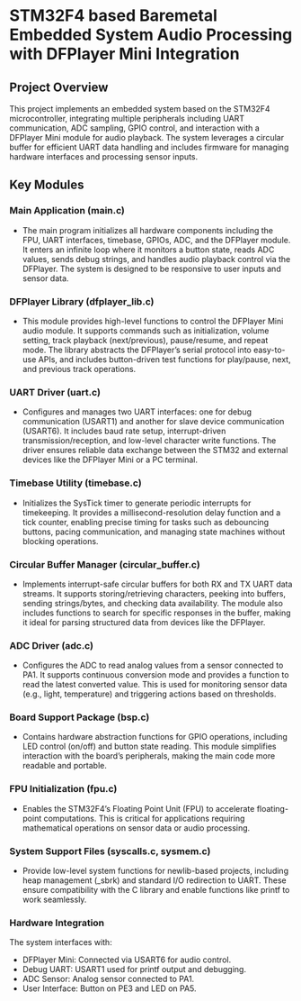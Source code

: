 # STM32F4 based Baremetal Embedded System Audio Processing with DFPlayer Mini Integration

## Project Overview
This project implements an embedded system based on the STM32F4 microcontroller, integrating multiple peripherals including UART communication, ADC sampling, GPIO control, and interaction with a DFPlayer Mini module for audio playback. 
The system leverages a circular buffer for efficient UART data handling and includes firmware for managing hardware interfaces and processing sensor inputs.

## Key Modules

### Main Application (main.c)
- The main program initializes all hardware components including the FPU, UART interfaces, timebase, GPIOs, ADC, and the DFPlayer module. It enters an infinite loop where it monitors a button state, reads ADC values, sends debug strings, and handles audio playback control via the DFPlayer. The system is designed to be responsive to user inputs and sensor data.

### DFPlayer Library (dfplayer_lib.c)
- This module provides high-level functions to control the DFPlayer Mini audio module. It supports commands such as initialization, volume setting, track playback (next/previous), pause/resume, and repeat mode. The library abstracts the DFPlayer’s serial protocol into easy-to-use APIs, and includes button-driven test functions for play/pause, next, and previous track operations.

### UART Driver (uart.c)
- Configures and manages two UART interfaces: one for debug communication (USART1) and another for slave device communication (USART6). It includes baud rate setup, interrupt-driven transmission/reception, and low-level character write functions. The driver ensures reliable data exchange between the STM32 and external devices like the DFPlayer Mini or a PC terminal.

### Timebase Utility (timebase.c)
- Initializes the SysTick timer to generate periodic interrupts for timekeeping. It provides a millisecond-resolution delay function and a tick counter, enabling precise timing for tasks such as debouncing buttons, pacing communication, and managing state machines without blocking operations.

### Circular Buffer Manager (circular_buffer.c)
- Implements interrupt-safe circular buffers for both RX and TX UART data streams. It supports storing/retrieving characters, peeking into buffers, sending strings/bytes, and checking data availability. The module also includes functions to search for specific responses in the buffer, making it ideal for parsing structured data from devices like the DFPlayer.

### ADC Driver (adc.c)
- Configures the ADC to read analog values from a sensor connected to PA1. It supports continuous conversion mode and provides a function to read the latest converted value. This is used for monitoring sensor data (e.g., light, temperature) and triggering actions based on thresholds.

### Board Support Package (bsp.c)
- Contains hardware abstraction functions for GPIO operations, including LED control (on/off) and button state reading. This module simplifies interaction with the board’s peripherals, making the main code more readable and portable.

### FPU Initialization (fpu.c)
- Enables the STM32F4’s Floating Point Unit (FPU) to accelerate floating-point computations. This is critical for applications requiring mathematical operations on sensor data or audio processing.

### System Support Files (syscalls.c, sysmem.c)
- Provide low-level system functions for newlib-based projects, including heap management (_sbrk) and standard I/O redirection to UART. These ensure compatibility with the C library and enable functions like printf to work seamlessly.

### Hardware Integration
The system interfaces with:

- DFPlayer Mini: Connected via USART6 for audio control.
- Debug UART: USART1 used for printf output and debugging.
- ADC Sensor: Analog sensor connected to PA1.
- User Interface: Button on PE3 and LED on PA5.
